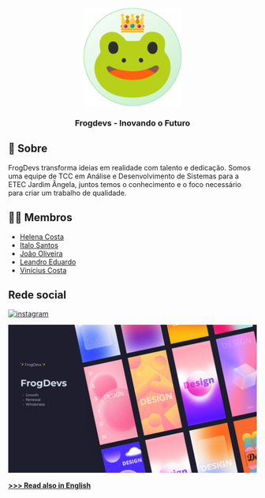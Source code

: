 <h3 align="center">
	<img src="assets\readme.png" width="200" height="200" alt="Logo"/><br/>
	<br/>
	Frogdevs - Inovando o Futuro
</h3>

## 🚀 Sobre

FrogDevs transforma ideias em realidade com talento e dedicação. Somos uma equipe de TCC em Análise e Desenvolvimento de Sistemas para a ETEC Jardim Ângela, juntos temos o conhecimento e o foco necessário para criar um trabalho de qualidade. 

## 👨‍💻 Membros

- [Helena Costa](https://github.com/ahaiiro)
- [Italo Santos](https://github.com/ItaloGaspar)
- [João Oliveira](https://github.com/Jokxis)
- [Leandro Eduardo](https://github.com/miraibr)
- [Vinícius Costa](https://github.com/Jolonte)

## Rede social
[![instagram](https://img.shields.io/badge/instagram-1DA1F2?style=for-the-badge&logo=instagram&logoColor=white)](https://www.instagram.com/frogdevs/)
	
<p align="center">
  <img src="assets\banner.png" alt="Banner"/>
</p>

[**>>> Read also in English**](https://github.com/FrogDevs/.github/blob/main/profile/en_readme.md)
